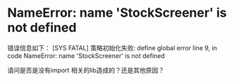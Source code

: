 # NameError: name 'StockScreener' is not defined

 
 错误信息如下：
 [SYS FATAL] 策略初始化失败: define global error line 9, in code NameError: name 'StockScreener' is not defined
 
 请问是否是没有import 相关的lib造成的？还是其他原因？